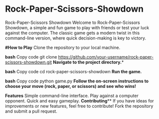 # Rock-Paper-Scissors-Showdown
 Rock-Paper-Scissors Showdown  Welcome to Rock-Paper-Scissors Showdown, a simple and fun game to play with friends or test your luck against the computer. The classic game gets a modern twist in this command-line version, where quick decision-making is key to victory.

**#How to Play**
Clone the repository to your local machine.

**bash**
Copy code
git clone https://github.com/your-username/rock-paper-scissors-showdown.git
**Navigate to the project directory.***

**bash**
Copy code
cd rock-paper-scissors-showdown
**Run the game.**

**bash**
Copy code
python game.py
**Follow the on-screen instructions to choose your move (rock, paper, or scissors) and see who wins!**

**Features**
Simple command-line interface.
Play against a computer opponent.
Quick and easy gameplay.
**Contributing****
If you have ideas for improvements or new features, feel free to contribute! Fork the repository and submit a pull request.


